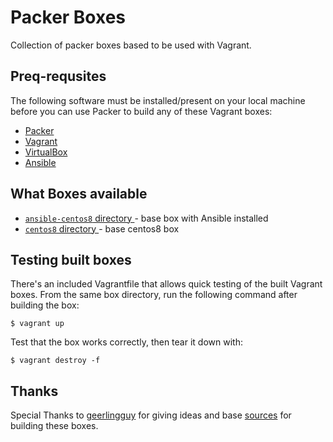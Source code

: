 # Packer Boxes

Collection of packer boxes based to be used with Vagrant. 

## Preq-requsites

The following software must be installed/present on your local machine before you can use Packer to build any of these Vagrant boxes:

  - [Packer](http://www.packer.io/)
  - [Vagrant](http://vagrantup.com/)
  - [VirtualBox](https://www.virtualbox.org/)
  - [Ansible](https://docs.ansible.com/ansible/latest/installation_guide/intro_installation.html)

## What Boxes available

- [`ansible-centos8` directory ](./ansible-centos8) - base box with Ansible installed
- [`centos8` directory ](./centos8) - base centos8 box

## Testing built boxes

There's an included Vagrantfile that allows quick testing of the built Vagrant boxes. From the same box directory, run the following command after building the box:

    $ vagrant up

Test that the box works correctly, then tear it down with:

    $ vagrant destroy -f

## Thanks
Special Thanks to [geerlingguy](https://github.com/geerlingguy/packer-boxes/commits?author=geerlingguy) for giving ideas and base [sources](https://github.com/geerlingguy/packer-boxes) for building these boxes.